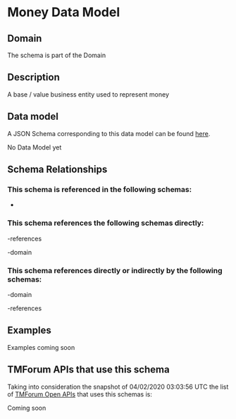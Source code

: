 # Money Data Model

## Domain

The  schema is part of the  Domain

## Description

A base / value business entity used to represent money

## Data model

A JSON Schema corresponding to this data model can be found
[here](https://github.com/tmforum-rand/schemas/blob/candidates/Common/Money.schema.json).

No Data Model yet

## Schema Relationships

### This schema is referenced in the following schemas:

-

### This schema references the following schemas directly:

-references

-domain

### This schema references directly or indirectly by the following schemas:

-domain

-references



## Examples

Examples coming soon

## TMForum APIs that use this schema

Taking into consideration the snapshot of 04/02/2020 03:03:56 UTC the list of [TMForum Open APIs](https://www.tmforum.org/open-apis/) that uses this schemas is:

Coming soon